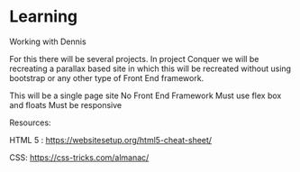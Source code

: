 # Learning
Working with Dennis


For this there will be several projects. 
In project Conquer we will be recreating a parallax based site in which this will be recreated without using bootstrap or any other type
of Front End framework. 

This will be a single page site
No Front End Framework
Must use flex box and floats
Must be responsive 


Resources:

HTML 5 :
https://websitesetup.org/html5-cheat-sheet/

CSS:
https://css-tricks.com/almanac/
